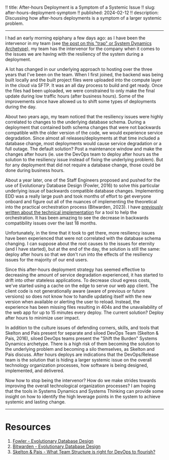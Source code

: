 !! title: After-hours Deployment is a Symptom of a Systemic Issue
!! slug: after-hours-deployment-symptom
!! published: 2024-02-12
!! description: Discussing how after-hours deployments is a symptom of a larger systemic problem.

---

I had an early morning epiphany a few days ago: as I have been the intervenor in my team (see [the post on this "trap"
or System Dynamics Archetype](./posts/e2m-st-addiction)), my team has the intervenor for the company when it comes to
the issues we are having with the resiliency of the system during a deployment.

A lot has changed in our underlying approach to hosting over the three years that I've been on the team. When I first
joined, the backend was being built locally and the built project files were uploaded into the compute layer in the
cloud via SFTP. It was an all day process to build and get ready. Once the files had been uploaded, we were constrained
to only make the final update during low traffic hours (after business hours). Some of the improvements since have
allowed us to shift some types of deployments during the day.

About two years ago, my team noticed that the resiliency issues were highly correlated to changes to the underlying
database schema. During a deployment that contained both schema changes that were not backwards compatible with the
older version of the code, we would experience service degradation. Since almost all releases/deployments at that time
included a database change, most deployments would cause service degradation or a full outage. The default solution?
Post a maintenance window and make the changes after hours (ie. use the DevOps team to deploy after hours as the
solution to the resiliency issue instead of fixing the underlying problem). But for any deployment that did not require
a database change, those could be done during business hours.

About a year later, one of the Staff Engineers proposed and pushed for the use of Evolutionary Database Design (Fowler,
2016) to solve this particular underlying issue of backwards compatible database changes. Implementing EDD was a really
large push and took months of effort to get everyone onboard and figure out all of the nuances of implementing the
theoretical into the practical orchestration process (Bitwarden, 2023). I have [previously written about the technical
implementation](./posts/edd-for-ha) for a tool to help the orchestration. It has been amazing to see the decrease in
backwards compatibility issues over the last 18 months.

Unfortunately, in the time that it took to get there, more resiliency issues have been experienced that were not
correlated with the database schema changing. I can suppose about the root causes to the issues for eternity (and I
have started), but at the end of the day, the solution is still the same: deploy after hours so that we don't run into
the effects of the resiliency issues for the majority of our end users.

Since this after-hours deployment strategy has seemed effective to decreasing the amount of service degradation
experienced, it has started to drift into other stateless applications. To decrease cloud egress costs, we've started
using a cache on the edge to serve our web app client. The client code is not generationally aware (aware of previous or
future versions) so does not know how to handle updating itself with the new version when available or alerting the user
to reload. Instead, the experience has been missing files resulting in 404s and the unavailability of the web app for up
to 15 minutes every deploy. The current solution? Deploy after hours to minimize user impact.

In addition to the culture issues of defending corners, skills, and tools that Skelton and Pais present for separate and
siloed DevOps Team (Skelton & Pais, 2016), siloed DevOps teams present the "Shift the Burden" Systems Dynamics
archetype. There is a high risk of them becoming the solution to the underlying problem and becoming a silo themselves,
as Skelton and Pais discuss. After hours deploys are indications that the DevOps/Release team is the solution that is
hiding a larger systemic issue on the overall technology organization processes, how software is being designed,
implemented, and delivered.

Now how to stop being the intervenor? How do we make strides towards improving the overall technological organization
processes? I am hoping that the tools in Systems Dynamics and Systems Thinking can provide some insight on how to
identify the high leverage points in the system to achieve systemic and lasting change.

---

# Resources

1. [Fowler - Evolutionary Database Design](https://martinfowler.com/articles/evodb.html)
2. [Bitwarden - Evolutionary Database Design](https://contributing.bitwarden.com/contributing/database-migrations/edd)
3. [Skelton & Pais - What Team Structure is right for DevOps to flourish?](https://web.devopstopologies.com)

